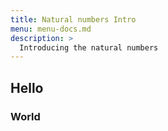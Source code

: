 ```yaml
---
title: Natural numbers Intro
menu: menu-docs.md
description: >
  Introducing the natural numbers
---
```


## Hello

### World

<div class=proof-editor data-exercise="nat/add1"></div>


